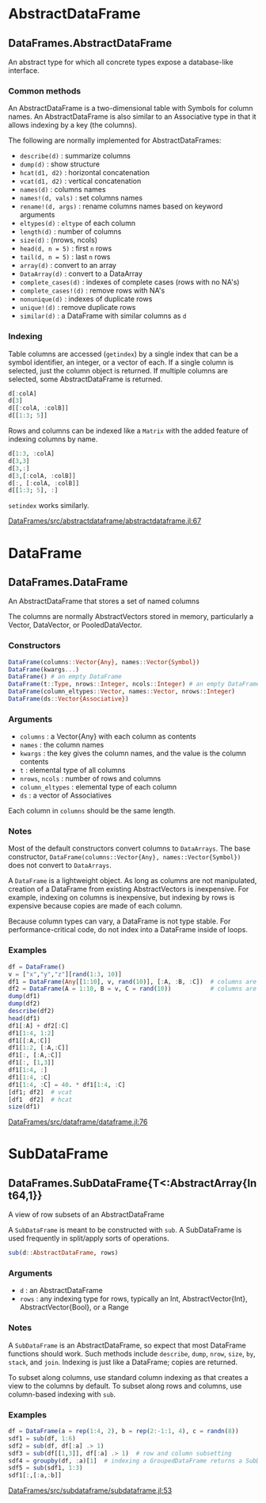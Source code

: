 



# AbstractDataFrame




## DataFrames.AbstractDataFrame


An abstract type for which all concrete types expose a database-like
interface.

### Common methods

An AbstractDataFrame is a two-dimensional table with Symbols for
column names. An AbstractDataFrame is also similar to an Associative
type in that it allows indexing by a key (the columns).

The following are normally implemented for AbstractDataFrames:

* `describe(d)` : summarize columns
* `dump(d)` : show structure
* `hcat(d1, d2)` : horizontal concatenation
* `vcat(d1, d2)` : vertical concatenation
* `names(d)` : columns names
* `names!(d, vals)` : set columns names
* `rename!(d, args)` : rename columns names based on keyword arguments
* `eltypes(d)` : `eltype` of each column
* `length(d)` : number of columns
* `size(d)` : (nrows, ncols)
* `head(d, n = 5)` : first `n` rows
* `tail(d, n = 5)` : last `n` rows
* `array(d)` : convert to an array
* `DataArray(d)` : convert to a DataArray
* `complete_cases(d)` : indexes of complete cases (rows with no NA's)
* `complete_cases!(d)` : remove rows with NA's
* `nonunique(d)` : indexes of duplicate rows
* `unique!(d)` : remove duplicate rows
* `similar(d)` : a DataFrame with similar columns as `d`

### Indexing

Table columns are accessed (`getindex`) by a single index that can be
a symbol identifier, an integer, or a vector of each. If a single
column is selected, just the column object is returned. If multiple
columns are selected, some AbstractDataFrame is returned.

```julia
d[:colA] 
d[3]
d[[:colA, :colB]]
d[[1:3; 5]]
```

Rows and columns can be indexed like a `Matrix` with the added feature
of indexing columns by name.

```julia
d[1:3, :colA]
d[3,3]
d[3,:]
d[3,[:colA, :colB]]
d[:, [:colA, :colB]]
d[[1:3; 5], :]
```

`setindex` works similarly.

[DataFrames/src/abstractdataframe/abstractdataframe.jl:67](https://github.com/JuliaStats/DataFrames.jl/tree/cac96119c9f5e24c5f2976ff119703a6ec52476c/src/abstractdataframe/abstractdataframe.jl#L67)




# DataFrame




## DataFrames.DataFrame

An AbstractDataFrame that stores a set of named columns

The columns are normally AbstractVectors stored in memory,
particularly a Vector, DataVector, or PooledDataVector.

### Constructors

```julia
DataFrame(columns::Vector{Any}, names::Vector{Symbol})
DataFrame(kwargs...)
DataFrame() # an empty DataFrame
DataFrame(t::Type, nrows::Integer, ncols::Integer) # an empty DataFrame of arbitrary size
DataFrame(column_eltypes::Vector, names::Vector, nrows::Integer)
DataFrame(ds::Vector{Associative})
```

### Arguments

* `columns` : a Vector{Any} with each column as contents
* `names` : the column names
* `kwargs` : the key gives the column names, and the value is the
  column contents
* `t` : elemental type of all columns
* `nrows`, `ncols` : number of rows and columns
* `column_eltypes` : elemental type of each column
* `ds` : a vector of Associatives

Each column in `columns` should be the same length. 

### Notes

Most of the default constructors convert columns to `DataArrays`.  The
base constructor, `DataFrame(columns::Vector{Any},
names::Vector{Symbol})` does not convert to `DataArrays`.

A `DataFrame` is a lightweight object. As long as columns are not
manipulated, creation of a DataFrame from existing AbstractVectors is
inexpensive. For example, indexing on columns is inexpensive, but
indexing by rows is expensive because copies are made of each column.

Because column types can vary, a DataFrame is not type stable. For
performance-critical code, do not index into a DataFrame inside of
loops.

### Examples

```julia
df = DataFrame()
v = ["x","y","z"][rand(1:3, 10)]
df1 = DataFrame(Any[[1:10], v, rand(10)], [:A, :B, :C])  # columns are Arrays
df2 = DataFrame(A = 1:10, B = v, C = rand(10))           # columns are DataArrays
dump(df1)
dump(df2)
describe(df2)
head(df1)
df1[:A] + df2[:C]
df1[1:4, 1:2]
df1[[:A,:C]]
df1[1:2, [:A,:C]]
df1[:, [:A,:C]]
df1[:, [1,3]]
df1[1:4, :]
df1[1:4, :C]
df1[1:4, :C] = 40. * df1[1:4, :C]
[df1; df2]  # vcat
[df1  df2]  # hcat
size(df1)
```


[DataFrames/src/dataframe/dataframe.jl:76](https://github.com/JuliaStats/DataFrames.jl/tree/cac96119c9f5e24c5f2976ff119703a6ec52476c/src/dataframe/dataframe.jl#L76)




# SubDataFrame




## DataFrames.SubDataFrame{T<:AbstractArray{Int64,1}}

A view of row subsets of an AbstractDataFrame

A `SubDataFrame` is meant to be constructed with `sub`.  A
SubDataFrame is used frequently in split/apply sorts of operations.

```julia
sub(d::AbstractDataFrame, rows)
```

### Arguments

* `d` : an AbstractDataFrame
* `rows` : any indexing type for rows, typically an Int,
  AbstractVector{Int}, AbstractVector{Bool}, or a Range

### Notes

A `SubDataFrame` is an AbstractDataFrame, so expect that most
DataFrame functions should work. Such methods include `describe`,
`dump`, `nrow`, `size`, `by`, `stack`, and `join`. Indexing is just
like a DataFrame; copies are returned.

To subset along columns, use standard column indexing as that creates
a view to the columns by default. To subset along rows and columns,
use column-based indexing with `sub`.

### Examples

```julia
df = DataFrame(a = rep(1:4, 2), b = rep(2:-1:1, 4), c = randn(8))
sdf1 = sub(df, 1:6)
sdf2 = sub(df, df[:a] .> 1)
sdf3 = sub(df[[1,3]], df[:a] .> 1)  # row and column subsetting
sdf4 = groupby(df, :a)[1]  # indexing a GroupedDataFrame returns a SubDataFrame
sdf5 = sub(sdf1, 1:3)
sdf1[:,[:a,:b]]
```


[DataFrames/src/subdataframe/subdataframe.jl:53](https://github.com/JuliaStats/DataFrames.jl/tree/cac96119c9f5e24c5f2976ff119703a6ec52476c/src/subdataframe/subdataframe.jl#L53)

